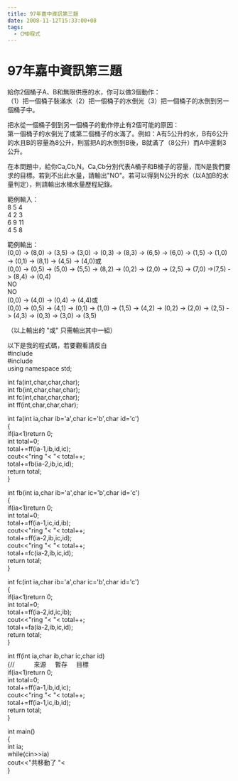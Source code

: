 ```yaml
---
title: 97年嘉中資訊第三題
date: 2008-11-12T15:33:00+08
tags:
  - CMD程式
---
```

# 97年嘉中資訊第三題

給你2個桶子A、B和無限供應的水，你可以做3個動作：  
（1）把一個桶子裝滿水（2）把一個桶子的水倒光（3）把一個桶子的水倒到另一個桶子中。  
  
把水從一個桶子倒到另一個桶子的動作停止有2個可能的原因：  
第一個桶子的水倒光了或第二個桶子的水滿了。例如：A有5公升的水，B有6公升的水且B的容量為8公升，則當把A的水倒到B後，B就滿了（8公升）而A中還剩3公升。  
  
在本問題中，給你Ca,Cb,N。Ca,Cb分別代表A桶子和B桶子的容量，而N是我們要求的目標。若到不出此水量，請輸出"NO"。若可以得到N公升的水（以A加B的水量判定），則請輸出水桶水量歷程紀錄。  
  
範例輸入：  
8 5 4  
4 2 3  
6 9 11  
4 5 8  
  
範例輸出：  
(0,0) -> (8,0) -> (3,5) -> (3,0) -> (0,3) -> (8,3) -> (6,5) -> (6,0) -> (1,5) -> (1,0) -> (0,1) -> (8,1) -> (4,5) -> (4,0)或  
(0,0) -> (0,5) -> (5,0) -> (5,5) -> (8,2) -> (0,2) -> (2,0) -> (2,5) -> (7,0) ->(7,5) -> (8,4) -> (0,4)  
NO  
NO  
(0,0) -> (4,0) -> (0,4) -> (4,4)或  
(0,0) -> (0,5) -> (4,1) -> (0,1) -> (1,0) -> (1,5) -> (4,2) -> (0,2) -> (2,0) -> (2,5) -> (4,3) -> (0,3) -> (3,0) -> (3,5)  
  
（以上輸出的 "或" 只需輸出其中一組）  
  
以下是我的程式碼，若要觀看請反白  
#include  
#include  
using namespace std;  
  
int fa(int,char,char,char);  
int fb(int,char,char,char);  
int fc(int,char,char,char);  
int ff(int,char,char,char);  
  
int fa(int ia,char ib='a',char ic='b',char id='c')  
{  
 if(ia<1)return 0;  
 int total=0;  
 total+=ff(ia-1,ib,id,ic);  
 cout<<"ring "< "< total++;  
 total+=fb(ia-2,ib,ic,id);  
 return total;  
}  
  
int fb(int ia,char ib='a',char ic='b',char id='c')  
{  
 if(ia<1)return 0;  
 int total=0;  
 total+=ff(ia-1,ic,id,ib);  
 cout<<"ring "< "< total++;  
 total+=ff(ia-2,ib,ic,id);  
 cout<<"ring "< "< total++;  
 total+=fc(ia-2,ib,ic,id);  
 return total;  
}  
  
int fc(int ia,char ib='a',char ic='b',char id='c')  
{  
 if(ia<1)return 0;  
 int total=0;  
 total+=ff(ia-2,id,ic,ib);  
 cout<<"ring "< "< total++;  
 total+=fa(ia-2,ib,ic,id);  
 return total;  
}  
  
int ff(int ia,char ib,char ic,char id)  
{//           來源     暫存     目標  
 if(ia<1)return 0;  
 int total=0;  
 total+=ff(ia-1,ib,id,ic);  
 cout<<"ring "< "< total++;  
 total+=ff(ia-1,ic,ib,id);  
 return total;  
}  
  
int main()  
{  
 int ia;  
 while(cin>>ia)  
 cout<<"共移動了 "<  
}